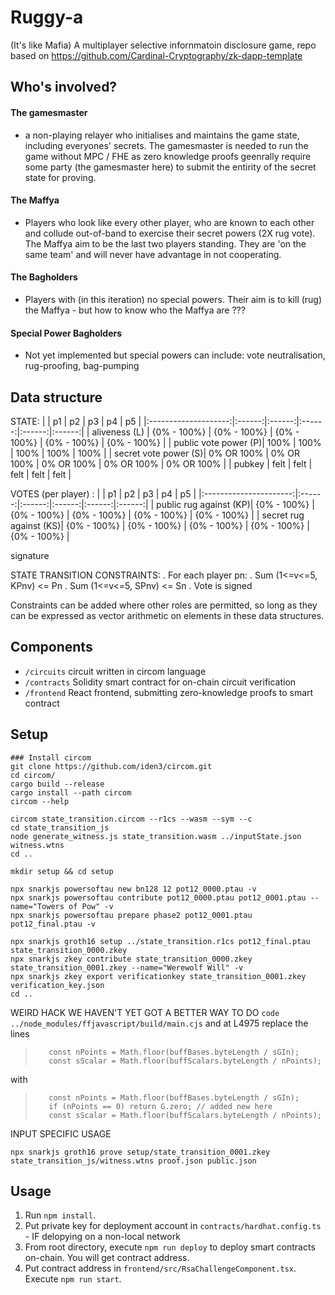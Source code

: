 # Ruggy-a

(It's like Mafia)
A multiplayer selective infornmatoin disclosure game,
repo based on https://github.com/Cardinal-Cryptography/zk-dapp-template


## Who's involved?
#### The gamesmaster
- a non-playing relayer who initialises and maintains the game state, including everyones' secrets. The gamesmaster is needed to run the game without MPC / FHE as zero knowledge proofs geenrally require some party (the gamesmaster here) to submit the entirity of the secret state for proving.

#### The Maffya
- Players who look like every other player, who are known to each other and collude out-of-band to exercise their secret powers (2X rug vote). The Maffya aim to be the last two players standing. They are 'on the same team' and will never have advantage in not cooperating.

#### The Bagholders
- Players with (in this iteration) no special powers. Their aim is to kill (rug) the Maffya - but how to know who the Maffya are ???

#### Special Power Bagholders
- Not yet implemented but special powers can include: vote neutralisation, rug-proofing, bag-pumping

## Data structure
STATE:
|                  |   p1   |   p2   |   p3   |   p4   |   p5   |
|:--------------------:|:------:|:------:|:------:|:------:|:------:|
|     aliveness (L)    | {0% - 100%} | {0% - 100%} | {0% - 100%} | {0% - 100%} | {0% - 100%} |
| public vote power (P)|  100%  |  100%  |  100%  |  100%  |  100%  |
| secret vote power (S)| 0% OR 100% | 0% OR 100% | 0% OR 100% | 0% OR 100% | 0% OR 100% |
| pubkey | felt | felt | felt | felt | felt |

VOTES (per player) :
|                    |   p1   |   p2   |   p3   |   p4   |   p5   |
|:----------------------:|:------:|:------:|:------:|:------:|:------:|
| public rug against (KP)| {0% - 100%} | {0% - 100%} | {0% - 100%} | {0% - 100%} | {0% - 100%} |
| secret rug against (KS)| {0% - 100%} | {0% - 100%} | {0% - 100%} | {0% - 100%} | {0% - 100%} |
<tr>
  <td colspan="6" align="center">signature</td>
</tr>


STATE TRANSITION CONSTRAINTS:
. For each player pn:
. Sum (1<=v<=5, KPnv) <= Pn
. Sum (1<=v<=5, SPnv) <= Sn
. Vote is signed

Constraints can be added where other roles are permitted, so long as they can be expressed as vector arithmetic on elements in these data structures.



## Components

- `/circuits` circuit written in circom language
- `/contracts` Solidity smart contract for on-chain circuit verification
- `/frontend` React frontend, submitting zero-knowledge proofs to smart contract


## Setup
```
### Install circom
git clone https://github.com/iden3/circom.git
cd circom/
cargo build --release
cargo install --path circom
circom --help
```


```
circom state_transition.circom --r1cs --wasm --sym --c
cd state_transition_js
node generate_witness.js state_transition.wasm ../inputState.json witness.wtns
cd ..
```


```
mkdir setup && cd setup

npx snarkjs powersoftau new bn128 12 pot12_0000.ptau -v
npx snarkjs powersoftau contribute pot12_0000.ptau pot12_0001.ptau --name="Towers of Pow" -v
npx snarkjs powersoftau prepare phase2 pot12_0001.ptau pot12_final.ptau -v

npx snarkjs groth16 setup ../state_transition.r1cs pot12_final.ptau state_transition_0000.zkey
npx snarkjs zkey contribute state_transition_0000.zkey state_transition_0001.zkey --name="Werewolf Will" -v
npx snarkjs zkey export verificationkey state_transition_0001.zkey verification_key.json
cd ..

```

WEIRD HACK WE HAVEN'T YET GOT A BETTER WAY TO DO
`code ../node_modules/ffjavascript/build/main.cjs`
and at L4975 replace the lines 
>        const nPoints = Math.floor(buffBases.byteLength / sGIn);
>        const sScalar = Math.floor(buffScalars.byteLength / nPoints);
with
>        const nPoints = Math.floor(buffBases.byteLength / sGIn);
>        if (nPoints == 0) return G.zero; // added new here
>        const sScalar = Math.floor(buffScalars.byteLength / nPoints);



INPUT SPECIFIC USAGE

```
npx snarkjs groth16 prove setup/state_transition_0001.zkey state_transition_js/witness.wtns proof.json public.json
```

## Usage

1. Run `npm install`.
2. Put private key for deployment account in `contracts/hardhat.config.ts` - IF delopying on a non-local network
3. From root directory, execute `npm run deploy` to deploy smart contracts on-chain. You will get contract address.
4. Put contract address in `frontend/src/RsaChallengeComponent.tsx`. Execute `npm run start`.
